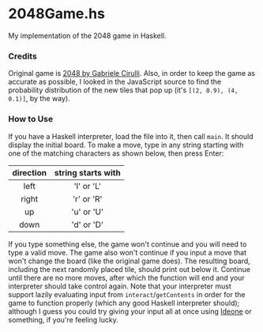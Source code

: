 2048Game.hs
===========

My implementation of the 2048 game in Haskell.

### Credits
Original game is [2048 by Gabriele Cirulli](http://gabrielecirulli.github.io/2048/). Also, in order to keep the game as accurate as possible, I looked in the JavaScript source to find the probability distribution of the new tiles that pop up (it's `[(2, 0.9), (4, 0.1)]`, by the way).

### How to Use
If you have a Haskell interpreter, load the file into it, then call `main`. It should display the initial board. To make a move, type in any string starting with one of the matching characters as shown below, then press Enter:

| direction | string starts with |
| :-------: | :----------------: |
| left      | 'l' or 'L'         |
| right     | 'r' or 'R'         |
| up        | 'u' or 'U'         |
| down      | 'd' or 'D'         |

If you type something else, the game won't continue and you will need to type a valid move. The game also won't continue if you input a move that won't change the board (like the original game does). The resulting board, including the next randomly placed tile, should print out below it. Continue until there are no more moves, after which the function will end and your interpreter should take control again. Note that your interpreter must support lazily evaluating input from `interact`/`getContents` in order for the game to function properly (which any good Haskell interpreter should); although I guess you could try giving your input all at once using [Ideone](http://ideone.com/) or something, if you're feeling lucky.